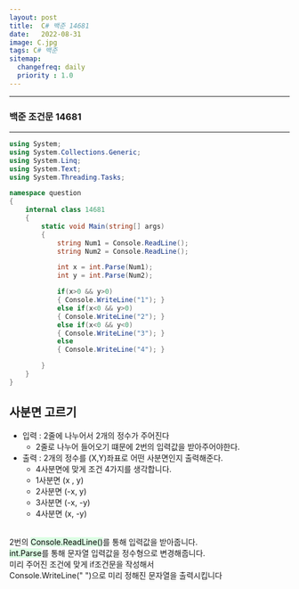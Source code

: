 ```yaml
---
layout: post
title:  C# 백준 14681
date:   2022-08-31
image: C.jpg
tags: C# 백준
sitemap:
  changefreq: daily
  priority : 1.0
---
```


---
### 백준 조건문 14681
---

```c#
using System;
using System.Collections.Generic;
using System.Linq;
using System.Text;
using System.Threading.Tasks;

namespace question
{
    internal class 14681
    {
        static void Main(string[] args)
        {
            string Num1 = Console.ReadLine();
            string Num2 = Console.ReadLine();

            int x = int.Parse(Num1);
            int y = int.Parse(Num2);

            if(x>0 && y>0)
            { Console.WriteLine("1"); }
            else if(x<0 && y>0)
            { Console.WriteLine("2"); }
            else if(x<0 && y<0)
            { Console.WriteLine("3"); } 
            else
            { Console.WriteLine("4"); }

        }
    }
}
```
## 사분면 고르기
  - 입력 : 2줄에 나누어서 2개의 정수가 주어진다
    - 2줄로 나누어 들어오기 떄문에 2번의 입력값을 받아주어야한다.
  - 출력 : 2개의 정수를 (X,Y)좌표로 어떤 사분면인지 출력해준다.
    - 4사분면에 맞게 조건 4가지를 생각합니다.
    - 1사분면 (x , y)
    - 2사분면 (-x, y)
    - 3사분면 (-x, -y)
    - 4사분면 (x, -y)
  <br><br>

2번의 <mark style='background-color: #dcffe4'>Console.ReadLine()</mark>를 통해 입력값을 받아줍니다.<br>
<mark style='background-color: #dcffe4'>int.Parse</mark>를 통해 문자열 입력값을 정수형으로 변경해줍니다.<br>
미리 주어진 조건에 맞게 if조건문을 작성해서<br> Console.WriteLine(" ")으로 미리 정해진 문자열을 출력시킵니다





